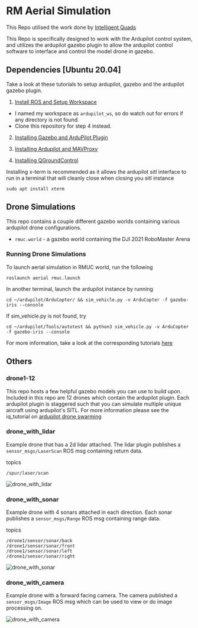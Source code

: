 # RM Aerial Simulation

This Repo utilised the work done by [Intelligent Quads](https://github.com/Intelligent-Quads/iq_tutorials)

This Repo is specifically designed to work with the Ardupilot control system, and utilizes the ardupilot gazebo plugin to allow the ardupilot control software to interface and control the model drone in gazebo. 

## Dependencies [Ubuntu 20.04]

Take a look at these tutorials to setup ardupilot, gazebo and the ardupilot gazebo plugin. 

1. [Install ROS and Setup Workspace](https://github.com/Intelligent-Quads/iq_tutorials/blob/master/docs/installing_ros_20_04.md)

- I named my workspace as `ardupilot_ws`, so do watch out for errors if any directory is not found.
- Clone this repository for step 4 instead. 

2. [Installing Gazebo and ArduPilot Plugin](https://github.com/Intelligent-Quads/iq_tutorials/blob/master/docs/installing_gazebo_arduplugin.md)

3. [Installing Ardupilot and MAVProxy](https://github.com/Intelligent-Quads/iq_tutorials/blob/master/docs/Installing_Ardupilot_20_04.md)

4. [Installing QGroundControl](https://github.com/Intelligent-Quads/iq_tutorials/blob/master/docs/installing_qgc.md)

Installing x-term is recommended as it allows the ardupilot sitl interface to run in a terminal that will cleanly close when closing you sitl instance
```
sudo apt install xterm
```

## Drone Simulations 

This repo contains a couple different gazebo worlds containing various ardupilot drone configurations. 

- `rmuc.world` - a gazebo world containing the DJI 2021 RoboMaster Arena

### Running Drone Simulations 

To launch aerial simulation in RMUC world, run the following
```
roslaunch aerial rmuc.launch
``` 
In another terminal, launch the ardupilot instance by running 
```
cd ~/ardupilot/ArduCopter/ && sim_vehicle.py -v ArduCopter -f gazebo-iris --console
``` 
If sim_vehicle.py is not found, try
``` 
cd ~/ardupilot/Tools/autotest && python3 sim_vehicle.py -v ArduCopter -f gazebo-iris --console
``` 
For more information, take a look at the corresponding tutorials [here](https://github.com/Intelligent-Quads/iq_tutorials)

## Others

### drone1-12
This repo hosts a few helpful gazebo models you can use to build upon. Included in this repo are 12 drones which contain the ardupilot plugin. Each ardupilot plugin is staggered such that you can simulate multiple unique aircraft using ardupilot's SITL. For more information please see the iq_tutorial on [ardupilot drone swarming](https://github.com/Intelligent-Quads/iq_tutorials/blob/master/docs/swarming_ardupilot.md)

### drone_with_lidar

Example drone that has a 2d lidar attached. The lidar plugin publishes a `sensor_msgs/LaserScan` ROS msg containing return data.

topics
```
/spur/laser/scan
```

![drone_with_lidar](docs/imgs/drone_with_lidar.png)

### drone_with_sonar

Example drone with 4 sonars attached in each direction. Each sonar publishes a `sensor_msgs/Range` ROS msg containing range data.

topics 
```
/drone1/sensor/sonar/back
/drone1/sensor/sonar/front
/drone1/sensor/sonar/left
/drone1/sensor/sonar/right
```
![drone_with_sonar](docs/imgs/drone_with_sonar.png)

### drone_with_camera 

Example drone with a forward facing camera. The camera published a `sensor_msgs/Image` ROS msg which can be used to view or do image processing on. 

![drone_with_camera](docs/imgs/drone_with_camera.png)
